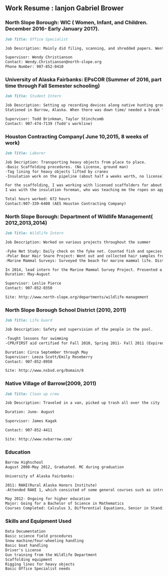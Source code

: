 ## Work Resume : Ianjon Gabriel Brower

### North Slope Borough: WIC ( Women, Infant, and Children. December 2016- Early January 2017). 
```markdown
Job Title: Office Specialist

Job Description: Mainly did filing, scanning, and shredded papers. Went out and helped with some health talks with the health department. Answered phones, some lifting and storage management. Updated contact phone list for patients to use.

Supervisor: Wendy Christianson
Contact: Wendy.Christianson@north-slope.org
Phone Number: 907-852-0410
```
### University of Alaska Fairbanks: EPsCOR (Summer of 2016, part time through Fall Semester schooling)
```markdown
Job Title: Student Intern

Job Description: Setting up recording devices along native hunting grounds to monitor air traffic. Listened to the audio to identify aircrafts, ATV's, and marine vehicles. Main travel during the setups were by boat. Listened to the recordings via computer.
Stationed in Barrow, Alaska. When there was down time/ needed a break from listening to 3 months worth of audio, I would help out the North Slope Borough: Department of Wildlife Management. 

Supervisor: Todd Brinkman, Taylor Stinchcomb
Contact: 907-474-7139 (Todd's workline)
```

### Houston Contracting Company( June 10,2015, 8 weeks of work)
```markdown
Job Title: Laborer

Job Decription: Transporting heavy objects from place to place.
-Basic Scaffolding procedures. (No License, ground man)
-Tag lining for heavy objects lifted by cranes
-Insulation work on the pipeline (about half a weeks worth, no license)

For the scaffolding, I was working with licensed scaffolders for about 4 weeks. Taught me the basics for building them.
I was with the insulation foreman, who was teaching me the ropes on applying coating and adding the jackets to various size pipelines. 

Total hours worked: 672 hours
Contact:907-339-6400 (AES Houston Contracting Company)
```

### North Slope Borough: Department of Wildlife Management( 2012,2013,2014)
```markdown
Job Title: Wildlife Intern

Job Description: Worked on various projects throughout the summer

-Fyke Net Study: Daily check on the fyke net. Counted fish and species. Taken samples back to the lab.
-Polar Bear Hair Snare Project: Went out and collected hair samples from the polar bear fence setup at Point Barrow.
-Marine Mammal Surveys: Surveyed the beach for marine mammal life. Distances from Narl to Plover Point and Narl to Skull Cliffs. Method of transportation was via ATV. 

In 2014, lead intern for the Marine Mammal Survey Project. Presented a poster about it at the Alaska Marine Mammal Science Symposium.
Duration: May-August

Supervisor: Leslie Pierce
Contact: 907-852-0350

Site: http://www.north-slope.org/departments/wildlife-management
```

### North Slope Borough School District (2010, 2011)
```markdown
Job Title: Life Guard 

Job Description: Safety and supervision of the people in the pool.

-Taught lessons for swimming
-CPR/FIRST aid certified for Fall 2010, Spring 2011- Fall 2011 (Expired)

Duration: Circa September through May
Supervisor: Leeza Scott/Emily Roseberry
Contact: 907-852-8950

Site: http://www.nsbsd.org/Domain/8
```

### Native Village of Barrow(2009, 2011)

```markdown
Job Title: Clean up crew

Job Description: Traveled in a van, picked up trash all over the city

Duration: June- August

Supervisor: James Kagak

Contact: 907-852-4411

Site: http://www.nvbarrow.com/ 
```

### Education 
```markdown
Barrow Highschool
August 2008-May 2012, Graduated. MC during graduation

University of Alaska Fairbanks:

2011: RAHI(Rural Alaska Honors Institute)
-Attended RAHI 1, which consisted of some general courses such as introduction to writing, math, and a couple electives. 

May 2012- Ongoing for higher education
Major: Going for a Bachelor of Science in Mathematics
Courses Completed: Calculus 3, Differential Equations, Senior in Standing credits. 
```

### Skills and Equipment Used
```markdown
Data Documentation
Basic science field procedures
Snow machine/four-wheeling handling
Basic boat handling
Driver's License
Gun training from the Wildlife Department
Scaffolding equipment
Rigging lines for heavy objects
Basic Office Specialist needs
```

